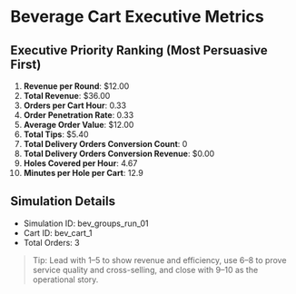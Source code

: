 # Beverage Cart Executive Metrics

## Executive Priority Ranking (Most Persuasive First)
1. **Revenue per Round**: $12.00
2. **Total Revenue**: $36.00
3. **Orders per Cart Hour**: 0.33
4. **Order Penetration Rate**: 0.33
5. **Average Order Value**: $12.00
6. **Total Tips**: $5.40
7. **Total Delivery Orders Conversion Count**: 0
8. **Total Delivery Orders Conversion Revenue**: $0.00
9. **Holes Covered per Hour**: 4.67
10. **Minutes per Hole per Cart**: 12.9

## Simulation Details
- Simulation ID: bev_groups_run_01
- Cart ID: bev_cart_1
- Total Orders: 3

> Tip: Lead with 1–5 to show revenue and efficiency, use 6–8 to prove service quality and cross-selling, and close with 9–10 as the operational story.
